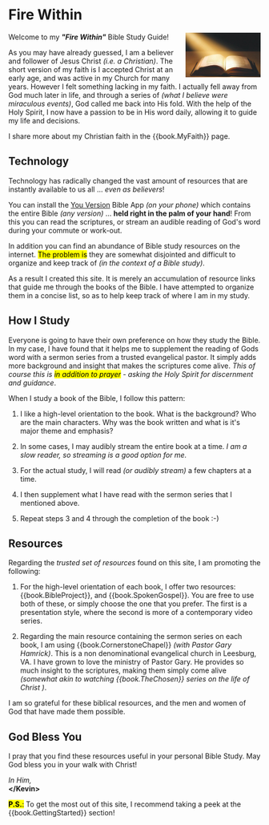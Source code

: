 # Fire Within

<img class="diagram"
     src="FireWithinLogo2.jpg"
     alt="Fire Within"
     width="150px"
     align="right"> <!-- NOTE: align allows text to flow around image :-) -->

Welcome to my _**"Fire Within"**_ Bible Study Guide!

As you may have already guessed, I am a believer and follower of Jesus
Christ _(i.e. a Christian)_.  The short version of my faith is I
accepted Christ at an early age, and was active in my Church for many
years.  However I felt something lacking in my faith.  I actually fell
away from God much later in life, and through a series of _(what I
believe were miraculous events)_, God called me back into His fold.
With the help of the Holy Spirit, I now have a passion to be in His
word daily, allowing it to guide my life and decisions.

I share more about my Christian faith in the {{book.MyFaith}} page.

## Technology

Technology has radically changed the vast amount of resources that are
instantly available to us all ... _even as believers_!

You can install the [You Version](https://www.bible.com/) Bible App
_(on your phone)_ which contains the entire Bible _(any version)_
... **held right in the palm of your hand**!  From this you can read
the scriptures, or stream an audible reading of God's word during your
commute or work-out.

In addition you can find an abundance of Bible study resources on the
internet.  <mark>The problem is</mark> they are somewhat disjointed
and difficult to organize and keep track of _(in the context of a
Bible study)_.

As a result I created this site.  It is merely an accumulation of
resource links that guide me through the books of the Bible.  I have
attempted to organize them in a concise list, so as to help keep track
of where I am in my study.

## How I Study

Everyone is going to have their own preference on how they study the
Bible.  In my case, I have found that it helps me to supplement the
reading of Gods word with a sermon series from a trusted evangelical
pastor.  It simply adds more background and insight that makes the
scriptures come alive.  _This of course this is <mark>in addition to
prayer</mark> - *asking the Holy Spirit for discernment and
guidance*_.

When I study a book of the Bible, I follow this pattern:

1. I like a high-level orientation to the book.  What is the
   background?  Who are the main characters.  Why was the book
   written and what is it's major theme and emphasis?

2. In some cases, I may audibly stream the entire book at a time.
   _I am a slow reader, so streaming is a good option for me._

3. For the actual study, I will read _(or audibly stream)_ a few
   chapters at a time.

4. I then supplement what I have read with the sermon series that I
   mentioned above.

5. Repeat steps 3 and 4 through the completion of the book :-)

## Resources

Regarding the _trusted set of resources_ found on this site, I am
promoting the following:

1. For the high-level orientation of each book, I offer two resources:
   {{book.BibleProject}}, and {{book.SpokenGospel}}.  You are free to
   use both of these, or simply choose the one that you prefer.  The
   first is a presentation style, where the second is more of a
   contemporary video series.

2. Regarding the main resource containing the sermon series on each
   book, I am using {{book.CornerstoneChapel}} _(with Pastor Gary
   Hamrick)_.  This is a non denominational evangelical church in
   Leesburg, VA. I have grown to love the ministry of Pastor Gary.  He
   provides so much insight to the scriptures, making them simply come
   alive _(somewhat akin to watching {{book.TheChosen}} series on the
   life of Christ )_.

I am so grateful for these biblical resources, and the men and women
of God that have made them possible.


## God Bless You

I pray that you find these resources useful in your personal Bible
Study.  May God bless you in your walk with Christ!

_In Him,_
<br/>**&lt;/Kevin&gt;**
<br/><span id="inquire"></span>
<script>
  withFW( ()=>fw.addInquire('Fire%20Within%20Feedback') )
</script>

<mark>**P.S.**:</mark> To get the most out of this site, I recommend
taking a peek at the {{book.GettingStarted}} section!
